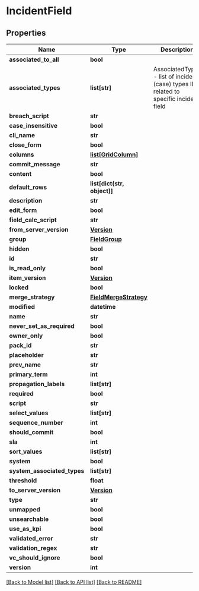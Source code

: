 # IncidentField

## Properties
Name | Type | Description | Notes
------------ | ------------- | ------------- | -------------
**associated_to_all** | **bool** |  | [optional] 
**associated_types** | **list[str]** | AssociatedTypes - list of incident (case) types IDs related to specific incident field | [optional] 
**breach_script** | **str** |  | [optional] 
**case_insensitive** | **bool** |  | [optional] 
**cli_name** | **str** |  | [optional] 
**close_form** | **bool** |  | [optional] 
**columns** | [**list[GridColumn]**](GridColumn.md) |  | [optional] 
**commit_message** | **str** |  | [optional] 
**content** | **bool** |  | [optional] 
**default_rows** | **list[dict(str, object)]** |  | [optional] 
**description** | **str** |  | [optional] 
**edit_form** | **bool** |  | [optional] 
**field_calc_script** | **str** |  | [optional] 
**from_server_version** | [**Version**](Version.md) |  | [optional] 
**group** | [**FieldGroup**](FieldGroup.md) |  | [optional] 
**hidden** | **bool** |  | [optional] 
**id** | **str** |  | [optional] 
**is_read_only** | **bool** |  | [optional] 
**item_version** | [**Version**](Version.md) |  | [optional] 
**locked** | **bool** |  | [optional] 
**merge_strategy** | [**FieldMergeStrategy**](FieldMergeStrategy.md) |  | [optional] 
**modified** | **datetime** |  | [optional] 
**name** | **str** |  | [optional] 
**never_set_as_required** | **bool** |  | [optional] 
**owner_only** | **bool** |  | [optional] 
**pack_id** | **str** |  | [optional] 
**placeholder** | **str** |  | [optional] 
**prev_name** | **str** |  | [optional] 
**primary_term** | **int** |  | [optional] 
**propagation_labels** | **list[str]** |  | [optional] 
**required** | **bool** |  | [optional] 
**script** | **str** |  | [optional] 
**select_values** | **list[str]** |  | [optional] 
**sequence_number** | **int** |  | [optional] 
**should_commit** | **bool** |  | [optional] 
**sla** | **int** |  | [optional] 
**sort_values** | **list[str]** |  | [optional] 
**system** | **bool** |  | [optional] 
**system_associated_types** | **list[str]** |  | [optional] 
**threshold** | **float** |  | [optional] 
**to_server_version** | [**Version**](Version.md) |  | [optional] 
**type** | **str** |  | [optional] 
**unmapped** | **bool** |  | [optional] 
**unsearchable** | **bool** |  | [optional] 
**use_as_kpi** | **bool** |  | [optional] 
**validated_error** | **str** |  | [optional] 
**validation_regex** | **str** |  | [optional] 
**vc_should_ignore** | **bool** |  | [optional] 
**version** | **int** |  | [optional] 

[[Back to Model list]](README.md#documentation-for-models) [[Back to API list]](README.md#documentation-for-api-endpoints) [[Back to README]](README.md)


